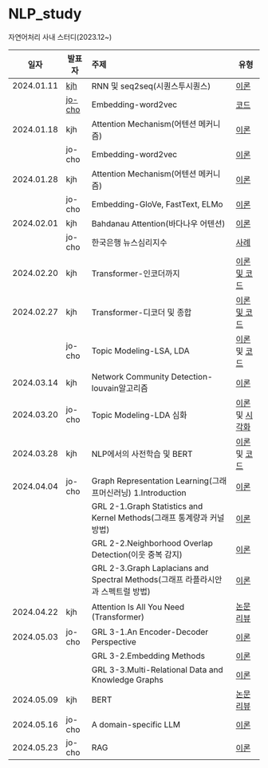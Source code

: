 # NLP_study
자연어처리 사내 스터디(2023.12~) 

|일자|발표자|주제|유형|
|------|---|:---|---|
|2024.01.11|[kjh](https://github.com/kjh8331267)|RNN 및 seq2seq(시퀀스투시퀀스)|[이론](https://github.com/kjh8331267/NLP_study/blob/main/slide/RNN(%EC%88%9C%ED%99%98%EC%8B%A0%EA%B2%BD%EB%A7%9D)%20%EB%B0%8F%20seq2seq(%EC%8B%9C%ED%80%80%EC%8A%A4%ED%88%AC%EC%8B%9C%ED%80%80%EC%8A%A4).pdf)|
||[jo-cho](https://github.com/jo-cho)|Embedding-word2vec|[코드](https://github.com/jo-cho/nlp_study/blob/main/1_NLP_SUANLAB/_07_%EC%9E%84%EB%B2%A0%EB%94%A9(Embedding).ipynb)|
2024.01.18|kjh|Attention Mechanism(어텐션 메커니즘)|[이론](https://github.com/kjh8331267/NLP_study/blob/main/slide/Attention%20Mechanism(%EC%96%B4%ED%85%90%EC%85%98%20%EB%A9%94%EC%BB%A4%EB%8B%88%EC%A6%98).pdf)|
||jo-cho|Embedding-word2vec|[이론](https://github.com/jo-cho/nlp_study/blob/main/4_PPTS/word_embedding.pdf)|
2024.01.28|kjh|Attention Mechanism(어텐션 메커니즘)|[이론](https://github.com/kjh8331267/NLP_study/blob/main/slide/Attention%20Mechanism(%EC%96%B4%ED%85%90%EC%85%98%20%EB%A9%94%EC%BB%A4%EB%8B%88%EC%A6%98).pdf)|
||jo-cho|Embedding-GloVe, FastText, ELMo|[이론](https://github.com/jo-cho/nlp_study/blob/main/4_PPTS/word_embedding.pdf)|
2024.02.01|kjh|Bahdanau Attention(바다나우 어텐션)|[이론](https://github.com/kjh8331267/NLP_study/blob/main/slide/Attention%20Mechanism(%EC%96%B4%ED%85%90%EC%85%98%20%EB%A9%94%EC%BB%A4%EB%8B%88%EC%A6%98).pdf)|
||jo-cho|한국은행 뉴스심리지수|[사례](https://github.com/jo-cho/nlp_study/blob/main/3_PAPERS/summary/%ED%95%9C%EA%B5%AD%EC%9D%80%ED%96%89%20%EB%89%B4%EC%8A%A4%EC%8B%AC%EB%A6%AC%EC%A7%80%EC%88%98(NSI).pdf)|
2024.02.20|kjh|Transformer-인코더까지|[이론 및 코드](https://github.com/kjh8331267/NLP_study/blob/main/slide/Transformer(%ED%8A%B8%EB%9E%9C%EC%8A%A4%ED%8F%AC%EB%A8%B8).pdf)
2024.02.27|kjh|Transformer-디코더 및 종합|[이론 및 코드](https://github.com/kjh8331267/NLP_study/blob/main/slide/Transformer(%ED%8A%B8%EB%9E%9C%EC%8A%A4%ED%8F%AC%EB%A8%B8).pdf)
||jo-cho|Topic Modeling-LSA, LDA|[이론](https://github.com/jo-cho/nlp_study/blob/main/4_PPTS/topic_modeling.pdf) 및 [코드](https://github.com/jo-cho/nlp_study/blob/main/1_NLP_SUANLAB/_06_%ED%86%A0%ED%94%BD_%EB%AA%A8%EB%8D%B8%EB%A7%81(Topic_Modeling).ipynb)
2024.03.14|kjh|Network Community Detection-louvain알고리즘|[이론](https://github.com/kjh8331267/NLP_study/blob/main/slide/Transformer(%ED%8A%B8%EB%9E%9C%EC%8A%A4%ED%8F%AC%EB%A8%B8).pdf)|
|2024.03.20|jo-cho|Topic Modeling-LDA 심화|[이론](https://github.com/jo-cho/nlp_study/blob/main/4_PPTS/topic_modeling.pdf) 및 [시각화](https://github.com/jo-cho/eitm/blob/main/text_analysis/lda_epic.html)|
|2024.03.28|kjh|NLP에서의 사전학습 및 BERT|[이론](https://github.com/kjh8331267/NLP_study/blob/main/slide/BERT.pdf) 및 [코드](https://github.com/kjh8331267/NLP_study/blob/main/code/240328_BERT%20%ED%86%A0%ED%81%AC%EB%82%98%EC%9D%B4%EC%A0%80.ipynb)|
|2024.04.04|jo-cho|Graph Representation Learning(그래프머신러닝) 1.Introduction|[이론](https://jo-cho.github.io/FinBlog/posts/machine_learning/GRL_01.html)|
|||GRL 2-1.Graph Statistics and Kernel Methods(그래프 통계량과 커널 방법)|[이론](https://jo-cho.github.io/FinBlog/posts/machine_learning/GRL_02_1.html)|
|||GRL 2-2.Neighborhood Overlap Detection(이웃 중복 감지)|[이론](https://jo-cho.github.io/FinBlog/posts/machine_learning/GRL_02_2.html)|
|||GRL 2-3.Graph Laplacians and Spectral Methods(그래프 라플라시안과 스펙트럴 방법)|[이론](https://jo-cho.github.io/FinBlog/posts/machine_learning/GRL_02_3.html)|
|2024.04.22|kjh|Attention Is All You Need (Transformer)|[논문리뷰](https://github.com/kjh8331267/Paper_Review/issues/2)|
|2024.05.03|jo-cho|GRL 3-1.An Encoder-Decoder Perspective|[이론](https://jo-cho.github.io/FinBlog/posts/machine_learning/GRL_03_1.html)|
|||GRL 3-2.Embedding Methods|[이론](https://jo-cho.github.io/FinBlog/posts/machine_learning/GRL_03_2.html)|
|||GRL 3-3.Multi-Relational Data and Knowledge Graphs|[이론](https://jo-cho.github.io/FinBlog/posts/machine_learning/GRL_04_1.html)|
|2024.05.09|kjh|BERT|[논문리뷰](https://github.com/kjh8331267/Paper_Review/issues/3)|
|2024.05.16|jo-cho|A domain-specific LLM|[이론](https://github.com/jo-cho/nlp_study/blob/main/4_PPTS/Domain-specific%20LLMs.pdf)|
|2024.05.23|jo-cho|RAG|[이론](https://github.com/jo-cho/nlp_study/blob/main/4_PPTS/Domain-specific%20LLMs.pdf)|
